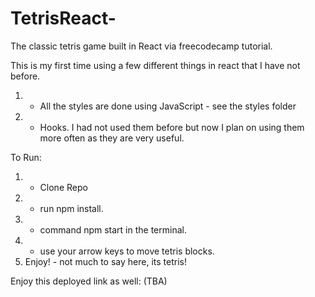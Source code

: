 # TetrisReact-
The classic tetris game built in React via freecodecamp tutorial.

This is my first time using a few different things in react that I have not before.
1. - All the styles are done using JavaScript - see the styles folder
2. - Hooks. I had not used them before but now I plan on using them more often as they are very useful.

To Run:
1. - Clone Repo
2. - run npm install.
3.  - command npm start in the terminal.
4. - use your arrow keys to move tetris blocks.
3. Enjoy! - not much to say here, its tetris!  

Enjoy this deployed link as well: (TBA)
